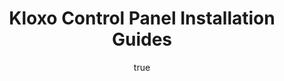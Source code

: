 ---
author:
  name: Linode
  email: docs@linode.com
description: "Kloxo is an open source control panel that is similar to proprietary panels such as cPanel and Plesk. The guides in this section will help you install Kloxo and manage services on your Linode."
og_description: "Kloxo is an open source control panel that is similar to proprietary panels such as cPanel and Plesk. The guides in this section will help you install Kloxo and manage services on your Linode."
keywords: ["kloxo", "control panel", "cpanel", "plesk"]
license: '[CC BY-ND 4.0](https://creativecommons.org/licenses/by-nd/4.0)'
aliases: ['/websites/cms/kloxo/','/web-applications/control-panels/kloxo/']
modified: 2013-10-03
modified_by:
  name: Linode
published: 2011-11-03
title: 'Kloxo Control Panel Installation Guides'
---